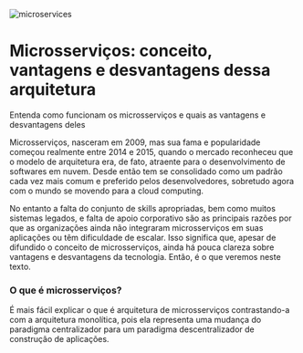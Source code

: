 ![microservices](https://user-images.githubusercontent.com/98756562/190171771-1c644541-0278-460f-9c6f-3c361c2eb23a.png)



# Microsserviços: conceito, vantagens e desvantagens dessa arquitetura

Entenda como funcionam os microsserviços e quais as vantagens e desvantagens deles

Microsserviços, nasceram em 2009, mas sua fama e popularidade começou realmente entre 2014 e 2015, quando o mercado reconheceu que o modelo de arquitetura era, de fato, atraente para o desenvolvimento de softwares em nuvem. Desde então tem se consolidado como um padrão cada vez mais comum e preferido pelos desenvolvedores, sobretudo agora com o mundo se movendo para a cloud computing.

No entanto a falta do conjunto de skills apropriadas, bem como muitos sistemas legados, e falta de apoio corporativo são as principais razões por que as organizações ainda não integraram microsserviços em suas aplicações ou têm dificuldade de escalar.
Isso significa que, apesar de difundido o conceito de microsserviços, ainda há pouca clareza sobre vantagens e desvantagens da tecnologia. Então, é o que veremos neste texto.

### O que é microsserviços?  

É mais fácil explicar o que é arquitetura de microsserviços contrastando-a com a arquitetura monolítica, pois ela representa uma mudança do paradigma centralizador para um paradigma descentralizador de construção de aplicações.

